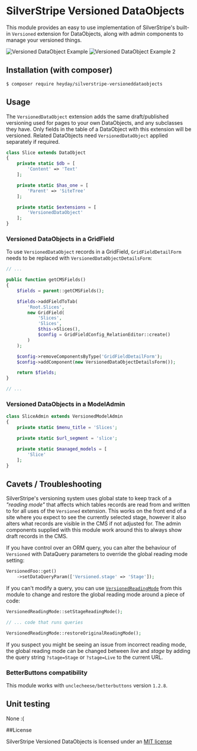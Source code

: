 # SilverStripe Versioned DataObjects

This module provides an easy to use implementation of SilverStripe's built-in `Versioned` extension for DataObjects, along with admin components to manage your versioned things.

![Versioned DataObject Example](resources/example.png?raw=true)
![Versioned DataObject Example 2](resources/example2.png?raw=true)

## Installation (with composer)

	$ composer require heyday/silverstripe-versioneddataobjects

## Usage

The `VersionedDataObject` extension adds the same draft/published versioning used for pages to your own DataObjects, and any subclasses they have. Only fields in the table of a DataObject with this extension will be versioned. Related DataObjects need `VersionedDataObject` applied separately if required.

```php
class Slice extends DataObject
{
	private static $db = [
		'Content' => 'Text'
	];

	private static $has_one = [
		'Parent' => 'SiteTree'
	];

	private static $extensions = [
		'VersionedDataObject'
	];
}
```

### Versioned DataObjects in a GridField

To use `VersionedDataObject` records in a GridField, `GridFieldDetailForm` needs to be replaced with `VersionedDataObjectDetailsForm`:

```php
// ...

public function getCMSFields()
{
	$fields = parent::getCMSFields();

	$fields->addFieldToTab(
		'Root.Slices',
		new GridField(
			'Slices',
			'Slices',
			$this->Slices(),
			$config = GridFieldConfig_RelationEditor::create()
		)
	);

	$config->removeComponentsByType('GridFieldDetailForm');
	$config->addComponent(new VersionedDataObjectDetailsForm());

	return $fields;
}

// ...
```

### Versioned DataObjects in a ModelAdmin

```php
class SliceAdmin extends VersionedModelAdmin
{
	private static $menu_title = 'Slices';

	private static $url_segment = 'slice';

	private static $managed_models = [
		'Slice'
	];
}
```

## Cavets / Troubleshooting

SilverStripe's versioning system uses global state to keep track of a *"reading mode"* that affects which tables records are read from and written to for all uses of the `Versioned` extension. This works on the front end of a site where you expect to see the currently selected stage, however it also alters what records are visible in the CMS if not adjusted for. The admin components supplied with this module work around this to always show draft records in the CMS.

If you have control over an ORM query, you can alter the behaviour of `Versioned` with DataQuery parameters to override the global reading mode setting:

```php
VersionedFoo::get()
	->setDataQueryParam(['Versioned.stage' => 'Stage']);
```

If you can't modify a query, you can use [`VersionedReadingMode`](https://github.com/heyday/silverstripe-versioneddataobjects/blob/master/code/VersionedReadingMode.php) from this module to change and restore the global reading mode around a piece of code:

```php
VersionedReadingMode::setStageReadingMode();

// ... code that runs queries

VersionedReadingMode::restoreOriginalReadingMode();
```

If you suspect you might be seeing an issue from incorrect reading mode, the global reading mode can be changed between *live* and *stage* by adding the query string `?stage=Stage` or `?stage=Live` to the current URL.

### BetterButtons compatibility

This module works with `unclecheese/betterbuttons` version `1.2.8`.

## Unit testing

None :(

##License

SilverStripe Versioned DataObjects is licensed under an [MIT license](http://heyday.mit-license.org/)
